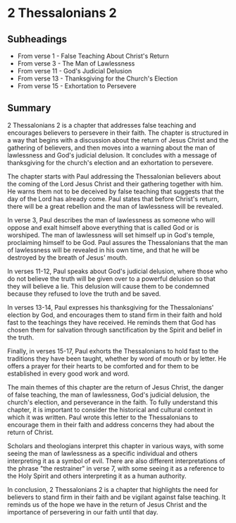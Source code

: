 # 2 Thessalonians 2

## Subheadings

* From verse 1 - False Teaching About Christ's Return
* From verse 3 - The Man of Lawlessness
* From verse 11 - God's Judicial Delusion
* From verse 13 - Thanksgiving for the Church's Election
* From verse 15 - Exhortation to Persevere

## Summary

2 Thessalonians 2 is a chapter that addresses false teaching and encourages believers to persevere in their faith. The chapter is structured in a way that begins with a discussion about the return of Jesus Christ and the gathering of believers, and then moves into a warning about the man of lawlessness and God's judicial delusion. It concludes with a message of thanksgiving for the church's election and an exhortation to persevere.

The chapter starts with Paul addressing the Thessalonian believers about the coming of the Lord Jesus Christ and their gathering together with him. He warns them not to be deceived by false teaching that suggests that the day of the Lord has already come. Paul states that before Christ's return, there will be a great rebellion and the man of lawlessness will be revealed.

In verse 3, Paul describes the man of lawlessness as someone who will oppose and exalt himself above everything that is called God or is worshiped. The man of lawlessness will set himself up in God's temple, proclaiming himself to be God. Paul assures the Thessalonians that the man of lawlessness will be revealed in his own time, and that he will be destroyed by the breath of Jesus' mouth.

In verses 11-12, Paul speaks about God's judicial delusion, where those who do not believe the truth will be given over to a powerful delusion so that they will believe a lie. This delusion will cause them to be condemned because they refused to love the truth and be saved.

In verses 13-14, Paul expresses his thanksgiving for the Thessalonians' election by God, and encourages them to stand firm in their faith and hold fast to the teachings they have received. He reminds them that God has chosen them for salvation through sanctification by the Spirit and belief in the truth.

Finally, in verses 15-17, Paul exhorts the Thessalonians to hold fast to the traditions they have been taught, whether by word of mouth or by letter. He offers a prayer for their hearts to be comforted and for them to be established in every good work and word.

The main themes of this chapter are the return of Jesus Christ, the danger of false teaching, the man of lawlessness, God's judicial delusion, the church's election, and perseverance in the faith. To fully understand this chapter, it is important to consider the historical and cultural context in which it was written. Paul wrote this letter to the Thessalonians to encourage them in their faith and address concerns they had about the return of Christ.

Scholars and theologians interpret this chapter in various ways, with some seeing the man of lawlessness as a specific individual and others interpreting it as a symbol of evil. There are also different interpretations of the phrase "the restrainer" in verse 7, with some seeing it as a reference to the Holy Spirit and others interpreting it as a human authority.

In conclusion, 2 Thessalonians 2 is a chapter that highlights the need for believers to stand firm in their faith and be vigilant against false teaching. It reminds us of the hope we have in the return of Jesus Christ and the importance of persevering in our faith until that day.